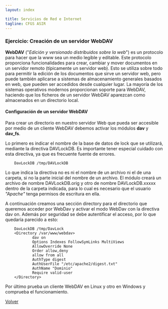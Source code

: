 ```yaml
---
layout: index

title: Servicios de Red e Internet
tagline: CFGS ASIR
---
```

### Ejercicio: Creación de un servidor WebDAV

**WebDAV** ("*Edición y versionado distribuidos sobre la web*") es un protocolo para hacer que la www sea un medio legible y editable. Este protocolo proporciona funcionalidades para crear, cambiar y mover documentos en un servidor remoto (típicamente un servidor web). Esto se utiliza sobre todo para permitir la edición de los documentos que sirve un servidor web, pero puede también aplicarse a sistemas de almacenamiento generales basados en web, que pueden ser accedidos desde cualquier lugar. La mayoría de los sistemas operativos modernos proporcionan soporte para WebDAV, haciendo que los ficheros de un servidor WebDAV aparezcan como almacenados en un directorio local.

#### Configuración de un servidor WebDAV

Para crear un directorio en nuestro servidor Web que pueda ser accesible por medio de un cliente WebDAV debemos activar los módulos **dav** y **dav_fs**.

Lo primero es indicar el nombre de la base de datos de lock que se utilizará, mediante la directiva DAVLockDB. Es importante tener especial cuidado con esta directiva, ya que es frecuente fuente de errores.

        DavLockDB /tmp/DAVLockDB

Lo que indica la directiva no es ni el nombre de un archivo ni el de una carpeta, si no la parte inicial del nombre de un archivo. El módulo creará un archivo de nombre DAVLockDB.orig y otro de nombre DAVLockDB.xxxxx dentro de la carpeta indicada, para lo cual es necesario que el usuario *"Apache"* tenga permisos de escritura en ella.

A continuación creamos una sección directory para el directorio que queremos acceder por WebDav y activar el modo WebDav con la directiva dav on. Además por seguridad se debe autentificar el acceso, por lo que quedaría parecido a esto:

        DavLockDB /tmp/DavLock
        <Directory /var/www/webdav>
                dav on
                Options Indexes FollowSymLinks MultiViews
                AllowOverride None
                Order allow,deny
                allow from all
                AuthType digest
                AuthUserFile "/etc/apache2/digest.txt"
                AuthName "Dominio"
                Require valid-user
        </Directory>

Por último prueba un cliente WebDAV en Linux y otro en Windows y comprueba el funcionamiento.

[Volver](index)
